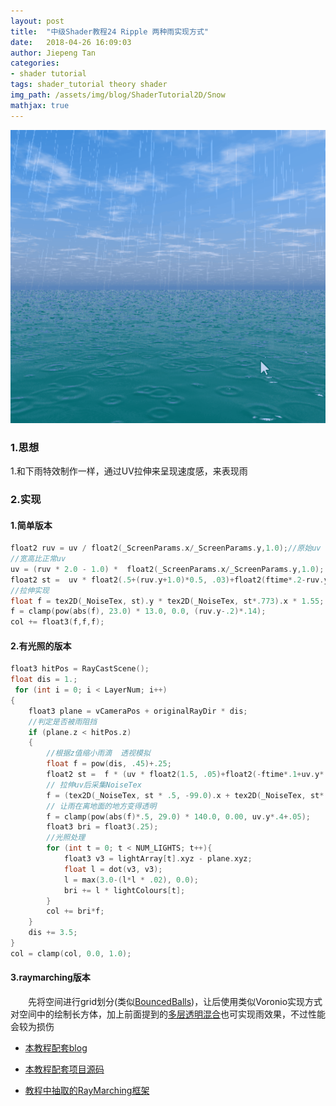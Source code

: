 ```yaml
---
layout: post
title:  "中级Shader教程24 Ripple 两种雨实现方式"
date:   2018-04-26 16:09:03
author: Jiepeng Tan
categories: 
- shader tutorial
tags: shader_tutorial theory shader
img_path: /assets/img/blog/ShaderTutorial2D/Snow
mathjax: true
---
```


<img src="https://github.com/JiepengTan/JiepengTan.github.io/blob/master/assets/img/blog/ShaderTutorial3D/Rain/head.gif?raw=true" width="768">






### 1.思想
1.和下雨特效制作一样，通过UV拉伸来呈现速度感，来表现雨

### 2.实现

#### 1.简单版本  
```c
float2 ruv = uv / float2(_ScreenParams.x/_ScreenParams.y,1.0);//原始uv
//宽高比正常uv
uv = (ruv * 2.0 - 1.0) *  float2(_ScreenParams.x/_ScreenParams.y,1.0);
float2 st =  uv * float2(.5+(ruv.y+1.0)*0.5, .03)+float2(ftime*.2-ruv.y*.1, ftime*.2);
//拉伸实现
float f = tex2D(_NoiseTex, st).y * tex2D(_NoiseTex, st*.773).x * 1.55;
f = clamp(pow(abs(f), 23.0) * 13.0, 0.0, (ruv.y-.2)*.14);
col += float3(f,f,f); 
```

#### 2.有光照的版本  
```c
float3 hitPos = RayCastScene();
float dis = 1.;
 for (int i = 0; i < LayerNum; i++)
{
    float3 plane = vCameraPos + originalRayDir * dis;
    //判定是否被雨阻挡
    if (plane.z < hitPos.z)
    {
        //根据z值缩小雨滴  透视模拟
        float f = pow(dis, .45)+.25;
        float2 st =  f * (uv * float2(1.5, .05)+float2(-ftime*.1+uv.y*.5, ftime*.12));
        // 拉伸uv后采集NoiseTex
        f = (tex2D(_NoiseTex, st * .5, -99.0).x + tex2D(_NoiseTex, st*.284, -99.0).y);
        // 让雨在离地面的地方变得透明
        f = clamp(pow(abs(f)*.5, 29.0) * 140.0, 0.00, uv.y*.4+.05);
        float3 bri = float3(.25);
        //光照处理
        for (int t = 0; t < NUM_LIGHTS; t++){
            float3 v3 = lightArray[t].xyz - plane.xyz;
            float l = dot(v3, v3);
            l = max(3.0-(l*l * .02), 0.0);
            bri += l * lightColours[t];
        }
        col += bri*f;
    }
    dis += 3.5;
}
col = clamp(col, 0.0, 1.0);

```

#### 3.raymarching版本
　　先将空间进行grid划分(类似[BouncedBalls][7])，让后使用类似Voronio实现方式对空间中的绘制长方体，加上前面提到的[多层透明混合][6]也可实现雨效果，不过性能会较为损伤


- [本教程配套blog ][1]
- [本教程配套项目源码 ][2]
- [教程中抽取的RayMarching框架][3]


  [1]: https://blog.csdn.net/tjw02241035621611/article/details/80038608
  [2]: https://github.com/JiepengTan/FishManShaderTutorial
  [3]: https://github.com/JiepengTan/Unity-Raymarching-Framework
  [4]: https://jiepengtan.github.io/2018/03/27/shader-tutorial01-base-math/
  [5]: https://jiepengtan.github.io/2018/04/22/shader-tutorial09-1-raymarch-framework/
  [6]: https://jiepengtan.github.io/2018/04/23/shader-tutorial18-mutil_transparent_render/
  [7]: https://jiepengtan.github.io/2018/04/23/shader-tutorial12-bounced-balls/
